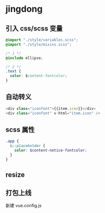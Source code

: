 # jingdong

## 引入 css/scss 变量
```css
@import "./style/variables.scss";
@import "./style/mixins.scss";

/* 1 */
@include ellipse;

/* 2 */
.text {
  color: $content-fontcolor;
}
```

## 自动转义
```js
<div class="iconfont">{{item.icon}}</div>
<div class="iconfont" v-html="item.icon" />
```

## scss 属性
```scss
.app {
  &::placeholder {
    color: $content-notice-fontcolor;
  }
}
```

## resize

## 打包上线
新建 vue.config.js